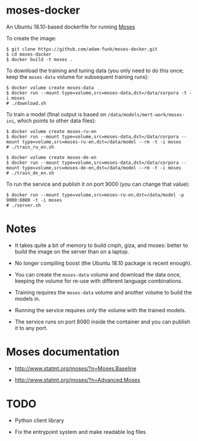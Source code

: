 # moses-docker
An Ubuntu 18.10-based dockerfile for running [Moses](http://www.statmt.org/moses)

To create the image:

    $ git clone https://github.com/adam-funk/moses-docker.git
    $ cd moses-docker
    $ docker build -t moses .

To download the training and tuning data (you only need to do this once; keep the `moses-data` volume for subsequent training runs):

    $ docker volume create moses-data
    $ docker run --mount type=volume,src=moses-data,dst=/data/corpora -t -i moses
    # ./download.sh

To train a model (final output is based on `/data/models/mert-work/moses-ini`, which points to other data files):
   
    $ docker volume create moses-ru-en
    $ docker run --mount type=volume,src=moses-data,dst=/data/corpora --mount type=volume,src=moses-ru-en,dst=/data/model --rm -t -i moses
    # ./train_ru_en.sh

    $ docker volume create moses-de-en
    $ docker run --mount type=volume,src=moses-data,dst=/data/corpora --mount type=volume,src=moses-de-en,dst=/data/model --rm -t -i moses
    # ./train_de_en.sh

To run the service and publish it on port 9000 (you can change that value):

    $ docker run --mount type=volume,src=moses-ru-en,dst=/data/model -p 9000:8080 -t -i moses
    # ./server.sh

# Notes

- It takes quite a bit of memory to build cmph, giza, and moses: better to build the image on the server than on a laptop.

- No longer compiling boost (the Ubuntu 18.10 package is recent enough).

- You can create the `moses-data` volume and download the data once, keeping the volume for re-use with different language combinations.

- Training requires the `moses-data` volume and another volume to build the models in.

- Running the service requires only the volume with the trained models.

- The service runs on port 8080 inside the container and you can publish it to any port.

# Moses documentation

- <http://www.statmt.org/moses/?n=Moses.Baseline>

- <http://www.statmt.org/moses/?n=Advanced.Moses>

# TODO

- Python client library

- Fix the entrypoint system and make readable log files
